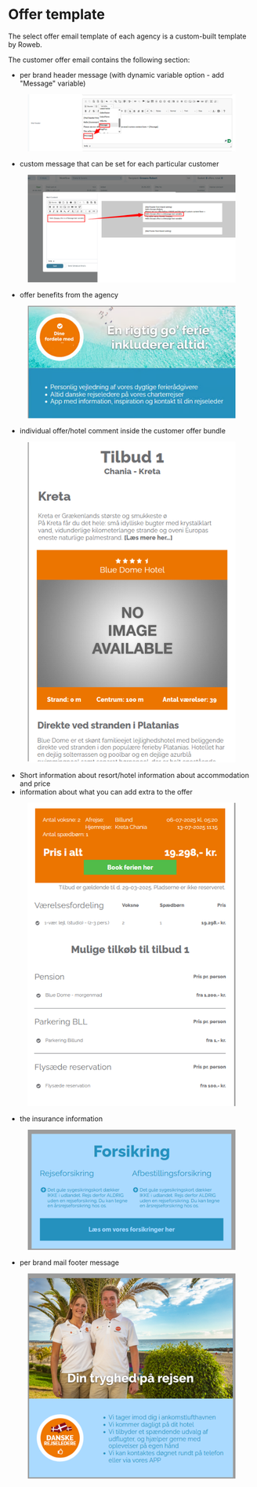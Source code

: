 # Offer template

The select offer email template of each agency is a custom-built template by Roweb.

The customer offer email contains the following section:

* per brand header message (with dynamic variable option - add "Message" variable)

<figure><img src="../.gitbook/assets/image (327).png" alt=""><figcaption></figcaption></figure>

* custom message that can be set for each particular customer&#x20;

<figure><img src="../.gitbook/assets/image (328).png" alt=""><figcaption></figcaption></figure>

* offer benefits from the agency

<figure><img src="../.gitbook/assets/image (271).png" alt=""><figcaption></figcaption></figure>

* individual offer/hotel comment inside the customer offer bundle&#x20;

<figure><img src="../.gitbook/assets/image (17) (1) (1) (1) (1) (1) (1) (1) (1) (1) (1) (1) (1) (1) (1) (1) (1).png" alt=""><figcaption></figcaption></figure>

* Short information about resort/hotel information about accommodation and price&#x20;
* information about what you can add extra to the offer&#x20;

<figure><img src="../.gitbook/assets/image (18) (1) (1) (1) (1) (1) (1) (1) (1) (1) (1) (1) (1) (1) (1) (1).png" alt=""><figcaption></figcaption></figure>

* the insurance information&#x20;

<figure><img src="../.gitbook/assets/image (19) (1) (1) (1) (1) (1) (1) (1) (1) (1) (1) (1) (1) (1).png" alt=""><figcaption></figcaption></figure>

* per brand mail footer message

<figure><img src="../.gitbook/assets/image (21) (1) (1) (1) (1) (1) (1) (1) (1) (1) (1) (1) (1).png" alt=""><figcaption></figcaption></figure>
